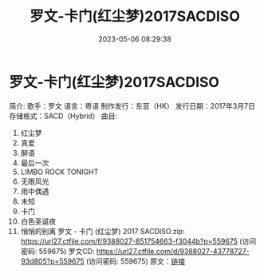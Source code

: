 ﻿---
title: 罗文-卡门(红尘梦)2017SACDISO
date: 2023-05-06 08:29:38
categories: WAV车载音乐、镜像
tags: 华语中文
---
# 罗文-卡门(红尘梦)2017SACDISO

简介:
歌手：罗文
语言：粤语
制作发行：东亚（HK）
发行日期：2017年3月7日
存储格式：SACD（Hybrid）
曲目:
01. 红尘梦
02. 真爱
03. 醉语
04. 最后一次
05. LIMBO ROCK TONIGHT
06. 无限风光
07. 雨中偶遇
08. 未知
09. 卡门
10. 白色圣诞夜
11. 悄悄的别离
罗文 - 卡门 (红尘梦) 2017 SACDISO.zip: https://url27.ctfile.com/f/9388027-851754663-f3044b?p=559675
(访问密码: 559675)
罗文CD: https://url27.ctfile.com/d/9388027-43778727-93d805?p=559675
(访问密码: 559675)
原文：[链接](https://blog.sina.com.cn/s/blog_1647c7e76010311ra.html)